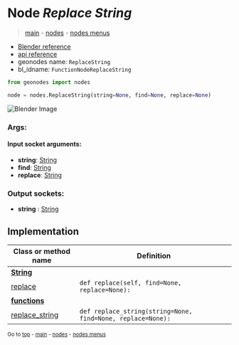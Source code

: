 # Node *Replace String*

> [main](../index.md) - [nodes](nodes.md) - [nodes menus](nodes_menus.md)

- [Blender reference](https://docs.blender.org/manual/en/latest/modeling/geometry_nodes/text/replace_string.html)
- [api reference](https://docs.blender.org/api/current/bpy.types.FunctionNodeReplaceString.html)
- geonodes name: `ReplaceString`
- bl_idname: `FunctionNodeReplaceString`

```python
from geonodes import nodes

node = nodes.ReplaceString(string=None, find=None, replace=None)
```

![Blender Image](https://docs.blender.org/manual/en/latest/_images/node-types_FunctionNodeReplaceString.webp)

### Args:

#### Input socket arguments:

- **string**: [String](String.md)
- **find**: [String](String.md)
- **replace**: [String](String.md)

### Output sockets:

- **string** : [String](String.md)

## Implementation

| Class or method name | Definition |
|----------------------|------------|
| **[String](String.md)** |
| [replace](String.md#replace) | `def replace(self, find=None, replace=None):` |
| **[functions](functions.md)** |
| [replace_string](functions.md#replace_string) | `def replace_string(string=None, find=None, replace=None):` |

<sub>Go to [top](#node-Replace-String) - [main](../index.md) - [nodes](nodes.md) - [nodes menus](nodes_menus.md)</sub>

